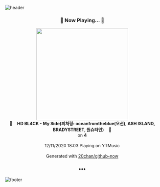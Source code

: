 ![header](https://capsule-render.vercel.app/api?type=wave&height=170&section=header&text=Hi.%20I'm%20SHIFT&fontColor=090707&fontAlignX=45&fontAlignY=65&fontSize=100)

<h3 align="center">🎵 Now Playing... 🎵</h3>
<p align="center">
  <a href="https://music.youtube.com/channel/UCUPi1vr_lp8cvBklKnyBBQA">
    <img width="300" src="https://lh3.googleusercontent.com/xX_FuBLBo7uPby8lLwow1G5EkL7qjj_3H1Zruw20eeZeVcFb9mEkLuim6lOYAmrrHkn5TULW0U-cGv9A">
  </a>
  <br>
  🎵&nbsp&nbsp&nbsp <b>HD BL4CK - My Side(피처링: oceanfromtheblue(오션), ASH ISLAND, BRADYSTREET, 원슈타인)</b> &nbsp&nbsp&nbsp🎵
  <br>
  on <b>4</b>
  
  <br />
  <br />
  12/11/2020 18:03 Playing on YTMusic
  <br />
  <br />
  Generated with <a href="https://github.com/20chan/github-now">20chan/github-now</a>
</p>

<h3 align="center">•••</h3>

![footer](https://capsule-render.vercel.app/api?type=wave&height=150&section=footer)
